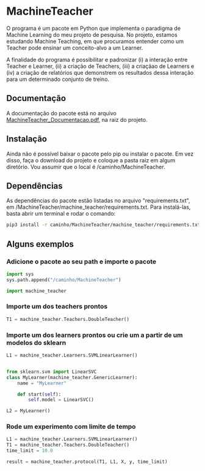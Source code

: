 # MachineTeacher

O programa é um pacote em Python que implementa o paradigma de Machine Learning do meu projeto de pesquisa. No projeto, estamos estudando Machine Teaching, em que procuramos entender como um Teacher pode ensinar um conceito-alvo a um Learner.

A finalidade do programa é possibilitar e padronizar (i) a interação entre Teacher e Learner, (ii) a criação de Teachers, (iii) a criaçãao de Learners e (iv) a criação de relatórios que demonstrem os resultados dessa interação para um determinado conjunto de treino.

## Documentação

A documentação do pacote está no arquivo [MachineTeacher_Documentacao.pdf](https://github.com/pedrolazera/MachineTeacher/blob/master/MachineTeacher_Documentacao.pdf), na raiz do projeto.

## Instalação

Ainda não é possível baixar o pacote pelo pip ou instalar o pacote. Em vez disso, faça o download do projeto e coloque a pasta raiz em algum diretório. Vou assumir que o local é /caminho/MachineTeacher.

## Dependências

As dependências do pacote estão listadas no arquivo "requirements.txt", em /MachineTeacher/machine_teacher/requirements.txt. Para instalá-las, basta abrir um terminal e rodar o comando:

```bash
pip3 install -r caminho/MachineTeacher/machine_teacher/requirements.txt
```

## Alguns exemplos

### Adicione o pacote ao seu path e importe o pacote

```python
import sys
sys.path.append("/caminho/MachineTeacher")

import machine_teacher
```

### Importe um dos teachers prontos

```python
T1 = machine_teacher.Teachers.DoubleTeacher()
```

### Importe um dos learners prontos ou crie um a partir de um modelos do sklearn

```python
L1 = machine_teacher.Learners.SVMLinearLearner()


from sklearn.svm import LinearSVC
class MyLearner(machine_teacher.GenericLearner):
	name = "MyLearner"

	def start(self):
		self.model = LinearSVC()

L2 = MyLearner()
```

### Rode um experimento com limite de tempo

```python
L1 = machine_teacher.Learners.SVMLinearLearner()
T1 = machine_teacher.Teachers.DoubleTeacher()
time_limit = 10.0

result = machine_teacher.protocol(T1, L1, X, y, time_limit)
```